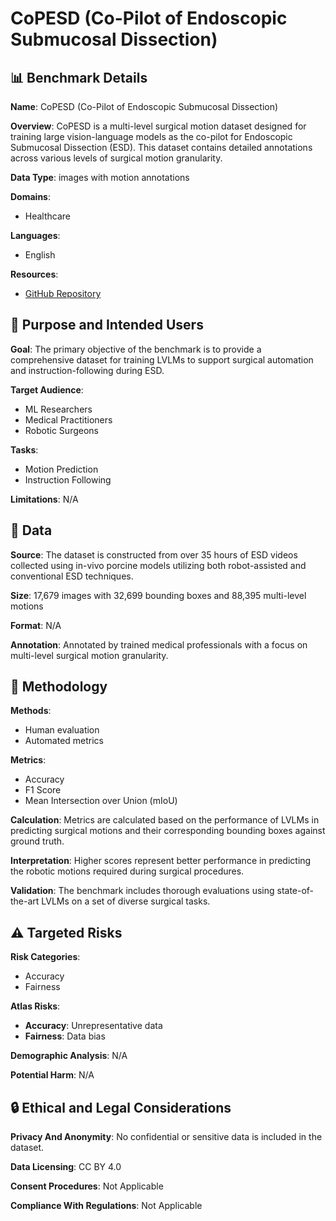 # CoPESD (Co-Pilot of Endoscopic Submucosal Dissection)

## 📊 Benchmark Details

**Name**: CoPESD (Co-Pilot of Endoscopic Submucosal Dissection)

**Overview**: CoPESD is a multi-level surgical motion dataset designed for training large vision-language models as the co-pilot for Endoscopic Submucosal Dissection (ESD). This dataset contains detailed annotations across various levels of surgical motion granularity.

**Data Type**: images with motion annotations

**Domains**:
- Healthcare

**Languages**:
- English

**Resources**:
- [GitHub Repository](https://github.com/gkw0010/CoPESD)

## 🎯 Purpose and Intended Users

**Goal**: The primary objective of the benchmark is to provide a comprehensive dataset for training LVLMs to support surgical automation and instruction-following during ESD.

**Target Audience**:
- ML Researchers
- Medical Practitioners
- Robotic Surgeons

**Tasks**:
- Motion Prediction
- Instruction Following

**Limitations**: N/A

## 💾 Data

**Source**: The dataset is constructed from over 35 hours of ESD videos collected using in-vivo porcine models utilizing both robot-assisted and conventional ESD techniques.

**Size**: 17,679 images with 32,699 bounding boxes and 88,395 multi-level motions

**Format**: N/A

**Annotation**: Annotated by trained medical professionals with a focus on multi-level surgical motion granularity.

## 🔬 Methodology

**Methods**:
- Human evaluation
- Automated metrics

**Metrics**:
- Accuracy
- F1 Score
- Mean Intersection over Union (mIoU)

**Calculation**: Metrics are calculated based on the performance of LVLMs in predicting surgical motions and their corresponding bounding boxes against ground truth.

**Interpretation**: Higher scores represent better performance in predicting the robotic motions required during surgical procedures.

**Validation**: The benchmark includes thorough evaluations using state-of-the-art LVLMs on a set of diverse surgical tasks.

## ⚠️ Targeted Risks

**Risk Categories**:
- Accuracy
- Fairness

**Atlas Risks**:
- **Accuracy**: Unrepresentative data
- **Fairness**: Data bias

**Demographic Analysis**: N/A

**Potential Harm**: N/A

## 🔒 Ethical and Legal Considerations

**Privacy And Anonymity**: No confidential or sensitive data is included in the dataset.

**Data Licensing**: CC BY 4.0

**Consent Procedures**: Not Applicable

**Compliance With Regulations**: Not Applicable
